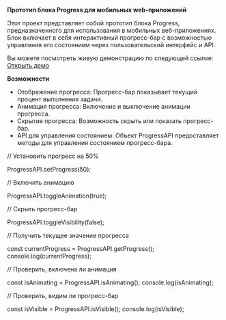 **Прототип блока Progress для мобильных web-приложений**

Этот проект представляет собой прототип блока Progress, предназначенного для использования в мобильных веб-приложениях. Блок включает в себя интерактивный прогресс-бар с возможностью управления его состоянием через пользовательский интерфейс и API.

Вы можете посмотреть живую демонстрацию по следующей ссылке: [Открыть демо](https://zamulalala.github.io/ozon-test/)

**Возможности**
- Отображение прогресса: Прогресс-бар показывает текущий процент выполнения задачи.
- Анимация прогресса: Включение и выключение анимации прогресса.
- Скрытие прогресса: Возможность скрыть или показать прогресс-бар.
- API для управления состоянием: Объект ProgressAPI предоставляет методы для управления состоянием прогресс-бара.

// Установить прогресс на 50%

ProgressAPI.setProgress(50);

// Включить анимацию

ProgressAPI.toggleAnimation(true);

// Скрыть прогресс-бар

ProgressAPI.toggleVisibility(false);

// Получить текущее значение прогресса

const currentProgress = ProgressAPI.getProgress();
console.log(currentProgress);

// Проверить, включена ли анимация

const isAnimating = ProgressAPI.isAnimating();
console.log(isAnimating);

// Проверить, видим ли прогресс-бар

const isVisible = ProgressAPI.isVisible();
console.log(isVisible);
